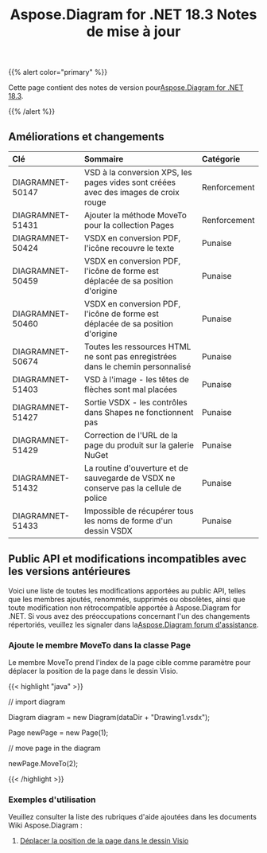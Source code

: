 ﻿---
title: Aspose.Diagram for .NET 18.3 Notes de mise à jour
type: docs
weight: 100
url: /fr/net/aspose-diagram-for-net-18-3-release-notes/
---
{{% alert color="primary" %}} 

 Cette page contient des notes de version pour[Aspose.Diagram for .NET 18.3](https://www.nuget.org/packages/Aspose.Diagram/18.3.0).

{{% /alert %}} 
## **Améliorations et changements**

|**Clé**|**Sommaire**|**Catégorie**|
|:- |:- |:- |
|DIAGRAMNET-50147|VSD à la conversion XPS, les pages vides sont créées avec des images de croix rouge|Renforcement|
|DIAGRAMNET-51431|Ajouter la méthode MoveTo pour la collection Pages|Renforcement|
|DIAGRAMNET-50424  |VSDX en conversion PDF, l'icône recouvre le texte|Punaise|
|DIAGRAMNET-50459|VSDX en conversion PDF, l'icône de forme est déplacée de sa position d'origine|Punaise|
|DIAGRAMNET-50460|VSDX en conversion PDF, l'icône de forme est déplacée de sa position d'origine|Punaise|
|DIAGRAMNET-50674|Toutes les ressources HTML ne sont pas enregistrées dans le chemin personnalisé|Punaise|
|DIAGRAMNET-51403|VSD à l'image - les têtes de flèches sont mal placées|Punaise|
|DIAGRAMNET-51427|Sortie VSDX - les contrôles dans Shapes ne fonctionnent pas|Punaise|
|DIAGRAMNET-51429|Correction de l'URL de la page du produit sur la galerie NuGet|Punaise|
|DIAGRAMNET-51432|La routine d'ouverture et de sauvegarde de VSDX ne conserve pas la cellule de police|Punaise|
|DIAGRAMNET-51433|Impossible de récupérer tous les noms de forme d'un dessin VSDX|Punaise|
## **Public API et modifications incompatibles avec les versions antérieures**
Voici une liste de toutes les modifications apportées au public API, telles que les membres ajoutés, renommés, supprimés ou obsolètes, ainsi que toute modification non rétrocompatible apportée à Aspose.Diagram for .NET. Si vous avez des préoccupations concernant l'un des changements répertoriés, veuillez les signaler dans la[Aspose.Diagram forum d'assistance](https://forum.aspose.com/c/diagram/17).
### **Ajoute le membre MoveTo dans la classe Page**
Le membre MoveTo prend l'index de la page cible comme paramètre pour déplacer la position de la page dans le dessin Visio.

{{< highlight "java" >}}

 // import diagram

Diagram diagram = new Diagram(dataDir + "Drawing1.vsdx");

Page newPage = new Page(1);

// move page in the diagram

newPage.MoveTo(2);

{{< /highlight >}}
### **Exemples d'utilisation**
Veuillez consulter la liste des rubriques d'aide ajoutées dans les documents Wiki Aspose.Diagram :

1. [Déplacer la position de la page dans le dessin Visio](https://docs.aspose.com/diagram/net/retrieve-get-copy-and-insert-a-page/#move-page-position-in-the-visio-drawing)
